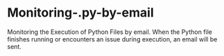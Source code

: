 # Monitoring-.py-by-email
Monitoring the Execution of Python Files by email. When the Python file finishes running or encounters an issue during execution, an email will be sent.

